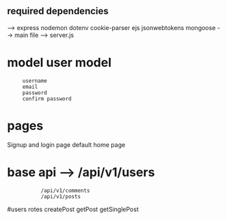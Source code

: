 ## required dependencies
 --> express nodemon dotenv cookie-parser ejs jsonwebtokens mongoose 
 --> main file --> server.js
# model user model 
         username
         email 
         password
         confirm password

# pages 
Signup and login page 
default home page 

# base api --> /api/v1/users 
               /api/v1/comments
               /api/v1/posts

#users rotes
 createPost 
 getPost 
 getSinglePost
